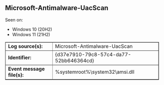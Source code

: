 ## Microsoft-Antimalware-UacScan

Seen on:
* Windows 10 (20H2)
* Windows 11 (21H2)

<table border="1" class="docutils">
  <tbody>
    <tr>
      <td><b>Log source(s):</b></td>
      <td>Microsoft-Antimalware-UacScan</td>
    </tr>
    <tr>
      <td><b>Identifier:</b></td>
      <td>{d37e7910-79c8-57c4-da77-52bb646364cd}</td>
    </tr>
    <tr>
      <td><b>Event message file(s):</b></td>
      <td>%systemroot%\system32\amsi.dll</td>
    </tr>
  </tbody>
</table>

&nbsp;

